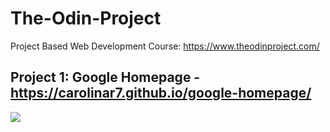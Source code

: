 # The-Odin-Project

Project Based Web Development Course: https://www.theodinproject.com/

## Project 1: Google Homepage - https://carolinar7.github.io/google-homepage/
<img src='https://i.imgur.com/8H7Ex6U.gif'/>
